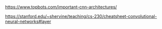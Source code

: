 https://www.topbots.com/important-cnn-architectures/



https://stanford.edu/~shervine/teaching/cs-230/cheatsheet-convolutional-neural-networks#layer
